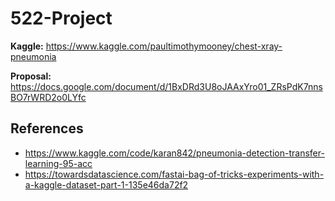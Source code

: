 # 522-Project

**Kaggle:** https://www.kaggle.com/paultimothymooney/chest-xray-pneumonia

**Proposal:** https://docs.google.com/document/d/1BxDRd3U8oJAAxYro01_ZRsPdK7nnsBO7rWRD2o0LYfc

## References

+ https://www.kaggle.com/code/karan842/pneumonia-detection-transfer-learning-95-acc
+ https://towardsdatascience.com/fastai-bag-of-tricks-experiments-with-a-kaggle-dataset-part-1-135e46da72f2
